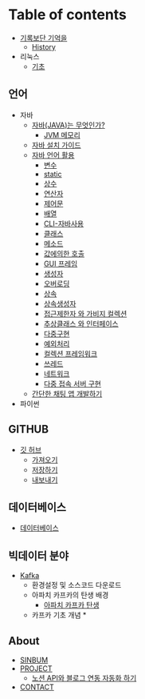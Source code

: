 # Table of contents

* [기록보단 기억을](README.md)
  * [History](History.md)
* 리눅스
  * [기초](linux/basic.md)

## 언어
* 자바
  * [자바(JAVA)는 무엇인가?](java/WhatIsJava.md)
    * [JVM 메모리](java/useGuide/JVM.md)
  * [자바 설치 가이드](java/JavaEnvGuide.md)
  * [자바 언어 활용](java/javaUseGuide.md)
    * [변수](java/useGuide/Variable.md)
    * [static](java/useGuide/Static.md)
    * [상수](java/useGuide/Constant.md)
    * [연산자](java/useGuide/Operator.md)
    * [제어문](java/useGuide/ControlStatement.md)
    * [배열](java/useGuide/Array.md)
    * [CLI-자바사용](java/useGuide/JavaUseInCLI.md)
    * [클래스](java/useGuide/Class.md)
    * [메소드](java/useGuide/method.md)
    * [값에의한 호출](java/useGuide/CallByRef.md)
    * [GUI 프레임](java/useGuide/Frame.md)
    * [생성자](java/useGuide/Constructor.md)
    * [오버로딩](java/useGuide/Overloading.md)
    * [상속](java/useGuide/Extends.md)
    * [상속생성자](java/useGuide/ExtendsConstructor.md)  
    * [접근제한자 와 가비지 컬렉션](java/useGuide/GarbageCollection.md)
    * [추상클래스 와 인터페이스](java/useGuide/AbstractAndInterface.md)
    * [다중구현](java/useGuide/MultipleInheritance.md)
    * [예외처리](java/useGuide/Exception.md)  
    * [컬렉션 프레임워크](java/useGuide/CollectionFramework.md)
    * [쓰레드](java/useGuide/Thread.md)
    * [네트워크](java/useGuide/Network.md)
    * [다중 접속 서버 구현](java/useGuide/ThredServer.md)
  * [간단한 채팅 앱 개발하기](java/miniProject/chat.md)
* 파이썬




## GITHUB

* [깃 허브](gitHub/gitHub.md)
  * [가져오기](gitHub/pull.md)
  * [저장하기](gitHub/commit.md)
  * [내보내기](gitHub/push.md)
  

## 데이터베이스

* [데이터베이스](undefined-1.md)

## 빅데이터 분야

* [Kafka](bigData/kafka/kafka.md)
  * 환경설정 및 소스코드 다운로드
  * 아파치 카프카의 탄생 배경
    * [아파치 카프카 탄생](bigData/kafka/kafkaBorn.md)
  * 카프카 기초 개념
    * 


## About

* [SINBUM](about/sinbum.md)  
* [PROJECT](about/project.md)
  * [노션 API와 블로그 연동 자동화 하기](project/notionToGitbook/history.md)
* [CONTACT](about/contact.md)
